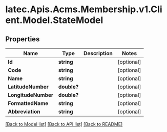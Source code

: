 # Iatec.Apis.Acms.Membership.v1.Client.Model.StateModel
## Properties

Name | Type | Description | Notes
------------ | ------------- | ------------- | -------------
**Id** | **string** |  | [optional] 
**Code** | **string** |  | [optional] 
**Name** | **string** |  | [optional] 
**LatitudeNumber** | **double?** |  | [optional] 
**LongitudeNumber** | **double?** |  | [optional] 
**FormattedName** | **string** |  | [optional] 
**Abbreviation** | **string** |  | [optional] 

[[Back to Model list]](../README.md#documentation-for-models) [[Back to API list]](../README.md#documentation-for-api-endpoints) [[Back to README]](../README.md)

